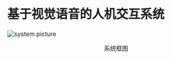 # 基于视觉语音的人机交互系统
![system picture](https://github.com/lilelife0/an-interactive-system-based-on-voice-and-vision/blob/master/make.png)

<center>系统框图</center>
